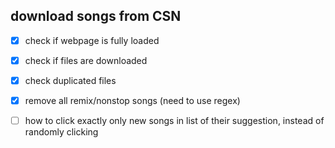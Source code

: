 ## download songs from CSN

- [X] check if webpage is fully loaded
- [X] check if files are downloaded
- [X] check duplicated files
- [X] remove all remix/nonstop songs (need to use regex)
- [ ] how to click exactly only new songs in list of their suggestion, instead of randomly clicking

